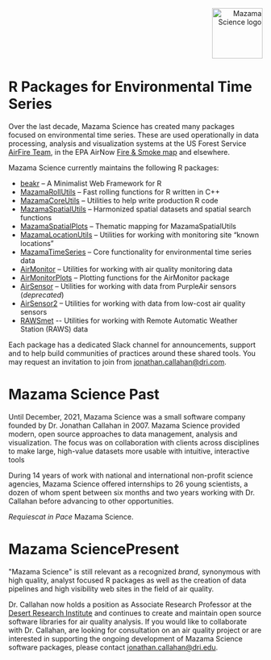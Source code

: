 <p align="right">
  <img height = "100" alt="Mazama Science logo" src="http://mazamascience.com/assets/logo.svg">
</p>

# R Packages for Environmental Time Series

Over the last decade, Mazama Science has created many packages focused on environmental
time series. These are used operationally in data processing, analysis and visualization systems at the
US Forest Service [AirFire Team](https://portal.airfire.org/home), in the EPA AirNow [Fire & Smoke map](https://fire.airnow.gov)
and elsewhere.

Mazama Science currently maintains the following R packages:

- [beakr](https://github.com/MazamaScience/beakr) – A Minimalist Web Framework for R
- [MazamaRollUtils](https://github.com/MazamaScience/MazamaRollUtils) – Fast rolling functions for R written in C++
- [MazamaCoreUtils](https://github.com/MazamaScience/MazamaCoreUtils) – Utilities to help write production R code
- [MazamaSpatialUtils](https://github.com/MazamaScience/MazamaSpatialUtils) – Harmonized spatial datasets and spatial search functions
- [MazamaSpatialPlots](https://github.com/MazamaScience/MazamaSpatialPlots) – Thematic mapping for MazamaSpatialUtils
- [MazamaLocationUtils](https://github.com/MazamaScience/MazamaLocationUtils) – Utilities for working with monitoring site “known locations”
- [MazamaTimeSeries](https://github.com/MazamaScience/MazamaTimeSeries) – Core functionality for environmental time series data
- [AirMonitor](https://github.com/MazamaScience/AirMonitor) – Utilities for working with air quality monitoring data
- [AirMonitorPlots](https://github.com/MazamaScience/AirMonitorPlots) – Plotting functions for the AirMonitor package
- [AirSensor](https://github.com/MazamaScience/AirSensor) – Utilities for working with data from PurpleAir sensors (_deprecated_)
- [AirSensor2](https://github.com/MazamaScience/AirSensor2) – Utilities for working with data from low-cost air quality sensors
- [RAWSmet](https://github.com/MazamaScience/RAWSmet) -- Utilities for working with Remote Automatic Weather Station (RAWS) data

Each package has a dedicated Slack channel for announcements, support and to help build communities of 
practices around these shared tools. You may request an invitation to join from jonathan.callahan@dri.com.

# Mazama Science Past

Until December, 2021, Mazama Science was a small software company founded by Dr. Jonathan Callahan in 2007. 
Mazama Science provided modern, open source approaches to data management, analysis and visualization. The 
focus was on collaboration with clients across disciplines to make large, high-value datasets more usable 
with intuitive, interactive tools

During 14 years of work with national and international non-profit science agencies, Mazama Science offered 
internships to 26 young scientists, a dozen of whom spent between six months and two years working with Dr. 
Callahan before advancing to other opportunities.

_Requiescat in Pace_ Mazama Science.

# Mazama SciencePresent

"Mazama Science" is still relevant as a recognized _brand_, synonymous with high quality, analyst focused R 
packages as well as the creation of data pipelines and high visibility web sites in the field of air quality.

Dr. Callahan now holds a position as Associate Research Professor at the 
[Desert Research Institute](http://dri.edu/) and continues to 
create and maintain open source software libraries for air quality analysis.
If you would like to collaborate with Dr. Callahan, are looking for consultation on an air quality project or 
are interested in supporting the ongoing development of Mazama Science software packages, please contact 
jonathan.callahan@dri.edu.

